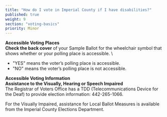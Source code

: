 ```yaml
---
title: "How do I vote in Imperial County if I have disabilities?"
published: true
weight: 9
section: "voting-basics"
priority: Minor
---
```


**Accessible Voting Places**  
**Check the back cover** of your Sample Ballot for the wheelchair symbol that shows whether or your polling place is accessible.  \
- "YES" means the voter’s polling place is accessible.  
- "NO" means the voter’s polling place is not accessible.  

**Accessible Voting Information**  
**Assistance to the Visually, Hearing  or  Speech Impaired**  
The Registrar of Voters Office has a TDD (Telecommunications Device for the Deaf) to provide election information: 442-265-1066.  

For the Visually Impaired, assistance for Local Ballot Measures is available from the Imperial County Elections Department.  
